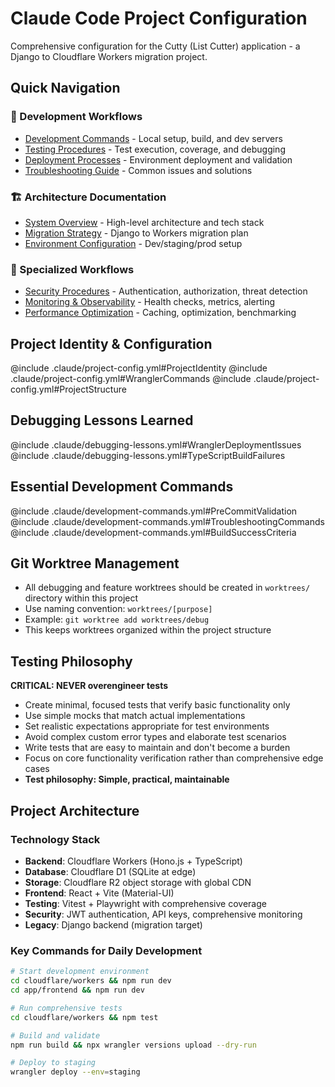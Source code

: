 # Claude Code Project Configuration

Comprehensive configuration for the Cutty (List Cutter) application - a Django to Cloudflare Workers migration project.

## Quick Navigation

### 🚀 Development Workflows
- [Development Commands](.claude/commands/dev.md) - Local setup, build, and dev servers
- [Testing Procedures](.claude/commands/test.md) - Test execution, coverage, and debugging
- [Deployment Processes](.claude/commands/deploy.md) - Environment deployment and validation
- [Troubleshooting Guide](.claude/commands/troubleshoot.md) - Common issues and solutions

### 🏗️ Architecture Documentation
- [System Overview](.claude/architecture/overview.md) - High-level architecture and tech stack
- [Migration Strategy](.claude/architecture/migration.md) - Django to Workers migration plan
- [Environment Configuration](.claude/architecture/environments.md) - Dev/staging/prod setup

### 🔧 Specialized Workflows
- [Security Procedures](.claude/workflows/security.md) - Authentication, authorization, threat detection
- [Monitoring & Observability](.claude/workflows/monitoring.md) - Health checks, metrics, alerting
- [Performance Optimization](.claude/workflows/performance.md) - Caching, optimization, benchmarking

## Project Identity & Configuration
@include .claude/project-config.yml#ProjectIdentity
@include .claude/project-config.yml#WranglerCommands
@include .claude/project-config.yml#ProjectStructure

## Debugging Lessons Learned
@include .claude/debugging-lessons.yml#WranglerDeploymentIssues
@include .claude/debugging-lessons.yml#TypeScriptBuildFailures

## Essential Development Commands
@include .claude/development-commands.yml#PreCommitValidation
@include .claude/development-commands.yml#TroubleshootingCommands
@include .claude/development-commands.yml#BuildSuccessCriteria

## Git Worktree Management
- All debugging and feature worktrees should be created in `worktrees/` directory within this project
- Use naming convention: `worktrees/[purpose]`
- Example: `git worktree add worktrees/debug`
- This keeps worktrees organized within the project structure

## Testing Philosophy
**CRITICAL: NEVER overengineer tests**
- Create minimal, focused tests that verify basic functionality only
- Use simple mocks that match actual implementations  
- Set realistic expectations appropriate for test environments
- Avoid complex custom error types and elaborate test scenarios
- Write tests that are easy to maintain and don't become a burden
- Focus on core functionality verification rather than comprehensive edge cases
- **Test philosophy: Simple, practical, maintainable**

## Project Architecture

### Technology Stack
- **Backend**: Cloudflare Workers (Hono.js + TypeScript)
- **Database**: Cloudflare D1 (SQLite at edge)
- **Storage**: Cloudflare R2 object storage with global CDN
- **Frontend**: React + Vite (Material-UI)
- **Testing**: Vitest + Playwright with comprehensive coverage
- **Security**: JWT authentication, API keys, comprehensive monitoring
- **Legacy**: Django backend (migration target)

### Key Commands for Daily Development

```bash
# Start development environment
cd cloudflare/workers && npm run dev
cd app/frontend && npm run dev

# Run comprehensive tests
cd cloudflare/workers && npm test

# Build and validate
npm run build && npx wrangler versions upload --dry-run

# Deploy to staging
wrangler deploy --env=staging
```
